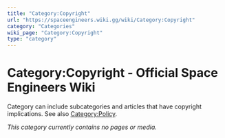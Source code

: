 ```yaml
---
title: "Category:Copyright"
url: "https://spaceengineers.wiki.gg/wiki/Category:Copyright"
category: "Categories"
wiki_page: "Category:Copyright"
type: "category"
---
```


# Category:Copyright - Official Space Engineers Wiki

Category can include subcategories and articles that have copyright implications. See also [Category:Policy](https://spaceengineers.wiki.gg/wiki/Category:Policy "Category:Policy (page does not exist)").

_This category currently contains no pages or media._